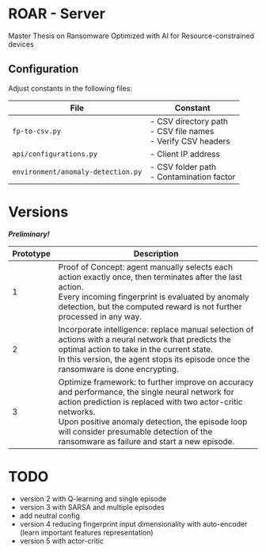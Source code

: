 # ROAR - Server
Master Thesis on Ransomware Optimized with AI for Resource-constrained devices

## Configuration
Adjust constants in the following files:

| File                               | Constant                                                          |
|------------------------------------|-------------------------------------------------------------------|
| `fp-to-csv.py`                     | - CSV directory path<br>- CSV file names<br>- Verify CSV headers  |
| `api/configurations.py`            | - Client IP address                                               |
| `environment/anomaly-detection.py` | - CSV folder path<br>- Contamination factor                       |

# Versions

***Preliminary!***

| Prototype | Description                                                                                                                                                                                                                                                                                                   |
|-----------|---------------------------------------------------------------------------------------------------------------------------------------------------------------------------------------------------------------------------------------------------------------------------------------------------------------|
| 1         | Proof of Concept: agent manually selects each action exactly once, then terminates after the last action.<br>Every incoming fingerprint is evaluated by anomaly detection, but the computed reward is not further processed in any way.                                                                       |
| 2         | Incorporate intelligence: replace manual selection of actions with a neural network that predicts the optimal action to take in the current state.<br>In this version, the agent stops its episode once the ransomware is done encrypting.                                                                    |
| 3         | Optimize framework: to further improve on accuracy and performance, the single neural network for action prediction is replaced with two actor-critic networks.<br>Upon positive anomaly detection, the episode loop will consider presumable detection of the ransomware as failure and start a new episode. |

# TODO

- version 2 with Q-learning and single episode
- version 3 with SARSA and multiple episodes
- add neutral config
- version 4 reducing fingerprint input dimensionality with auto-encoder (learn important features representation)
- version 5 with actor-critic
